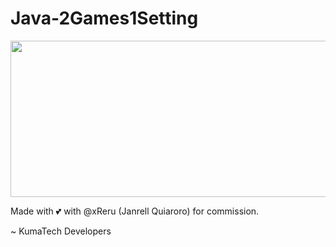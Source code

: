 # Java-2Games1Setting

<div align="center">
  <img src="https://i.imgur.com/OZtIS9Y.png" width="600" height="250"/>
</div>

Made with 💕 with @xReru (Janrell Quiaroro) for commission.

~ KumaTech Developers
